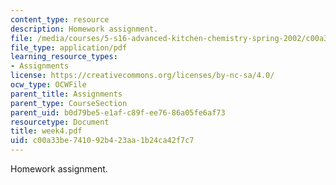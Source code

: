 ```yaml
---
content_type: resource
description: Homework assignment.
file: /media/courses/5-s16-advanced-kitchen-chemistry-spring-2002/c00a33be741092b423aa1b24ca42f7c7_week4.pdf
file_type: application/pdf
learning_resource_types:
- Assignments
license: https://creativecommons.org/licenses/by-nc-sa/4.0/
ocw_type: OCWFile
parent_title: Assignments
parent_type: CourseSection
parent_uid: b0d79be5-e1af-c89f-ee76-86a05fe6af73
resourcetype: Document
title: week4.pdf
uid: c00a33be-7410-92b4-23aa-1b24ca42f7c7
---
```

Homework assignment.